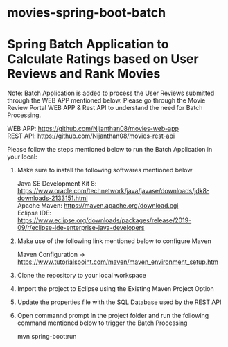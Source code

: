 # movies-spring-boot-batch

# Spring Batch Application to Calculate Ratings based on User Reviews and Rank Movies

Note: Batch Application is added to process the User Reviews submitted through the WEB APP mentioned below. Please go through the Movie Review Portal WEB APP & Rest API to understand the need for Batch Processing.

WEB APP: https://github.com/Nijanthan08/movies-web-app <br/>
REST API: https://github.com/Nijanthan08/movies-rest-api

Please follow the steps mentioned below to run the Batch Application in your local:

1. Make sure to install the following softwares mentioned below 

    Java SE Development Kit 8: https://www.oracle.com/technetwork/java/javase/downloads/jdk8-downloads-2133151.html <br/>
    Apache Maven: https://maven.apache.org/download.cgi <br/>
    Eclipse IDE: https://www.eclipse.org/downloads/packages/release/2019-09/r/eclipse-ide-enterprise-java-developers
   
2. Make use of the following link mentioned below to configure Maven

    Maven Configuration -> https://www.tutorialspoint.com/maven/maven_environment_setup.htm
    
3. Clone the repository to your local workspace

4. Import the project to Eclipse using the Existing Maven Project Option

5. Update the properties file with the SQL Database used by the REST API

6. Open commannd prompt in the project folder and run the following command mentioned below to trigger the Batch Processing

      mvn spring-boot:run
